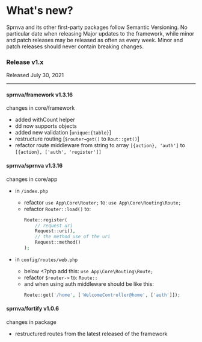 # What's new?
Sprnva and its other first-party packages follow Semantic Versioning. No particular date when releasing Major updates to the framework, while minor and patch releases may be released as often as every week. Minor and patch releases should never contain breaking changes.

### Release v1.x
Released July 30, 2021

---
#### sprnva/framework v1.3.16
changes in core/framework
- added withCount helper
- dd now supports objects
- added new validation [`unique:{table}`]
- restructure routing [`$router→get()` to `Rout::get()`]
- refactor route middleware from string to array  `[{action}, 'auth']` to `[{action}, ['auth', 'register']]`

#### sprnva/sprnva v1.3.16
changes in core/app
- in `/index.php`
	- refactor `use App\Core\Router;` to: `use App\Core\Routing\Route;`
	- refactor `Router::load()` to:
		```php
		Route::register(
			// request uri
			Request::uri(),
			// the method use of the uri
			Request::method()
		);
		```

- in `config/routes/web.php`
	- below <?php add this: `use App\Core\Routing\Route;`
	- refactor `$router->` to: `Route::`
	- and when using auth middleware should be like this:
		```php
		Route::get('/home', ['WelcomeController@home', ['auth']]);
		```

#### sprnva/fortify v1.0.6
changes in package
- restructured routes from the latest released of the framework